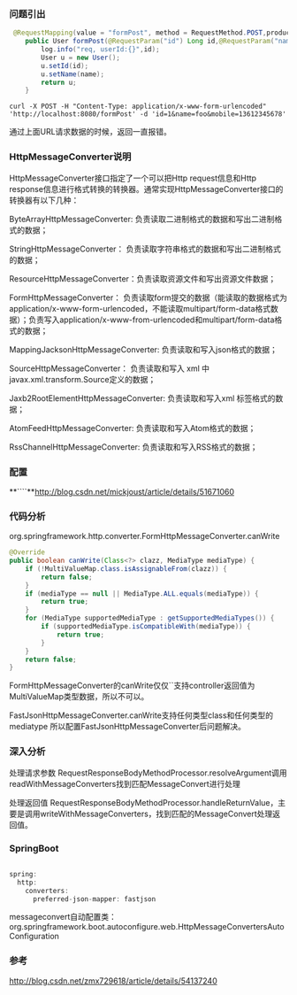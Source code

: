 ### 问题引出

```java
 @RequestMapping(value = "formPost", method = RequestMethod.POST,produces = MediaType.APPLICATION_FORM_URLENCODED_VALUE)
    public User formPost(@RequestParam("id") Long id,@RequestParam("name") String name) {
        log.info("req, userId:{}",id);
        User u = new User();
        u.setId(id);
        u.setName(name);
        return u;
    }
```

```shell
curl -X POST -H "Content-Type: application/x-www-form-urlencoded" 'http://localhost:8080/formPost' -d 'id=1&name=foo&mobile=13612345678'
```

通过上面URL请求数据的时候，返回一直报错。

### HttpMessageConverter说明

HttpMessageConverter接口指定了一个可以把Http request信息和Http response信息进行格式转换的转换器。通常实现HttpMessageConverter接口的转换器有以下几种：

ByteArrayHttpMessageConverter: 负责读取二进制格式的数据和写出二进制格式的数据；

StringHttpMessageConverter：   负责读取字符串格式的数据和写出二进制格式的数据；

ResourceHttpMessageConverter：负责读取资源文件和写出资源文件数据； 

FormHttpMessageConverter：       负责读取form提交的数据（能读取的数据格式为 application/x-www-form-urlencoded，不能读取multipart/form-data格式数据）；负责写入application/x-www-from-urlencoded和multipart/form-data格式的数据；

MappingJacksonHttpMessageConverter:  负责读取和写入json格式的数据；

SourceHttpMessageConverter：                   负责读取和写入 xml 中javax.xml.transform.Source定义的数据；

Jaxb2RootElementHttpMessageConverter:  负责读取和写入xml 标签格式的数据；

AtomFeedHttpMessageConverter:              负责读取和写入Atom格式的数据；

RssChannelHttpMessageConverter:           负责读取和写入RSS格式的数据；

### 配置


**````**http://blog.csdn.net/mickjoust/article/details/51671060

### 代码分析

org.springframework.http.converter.FormHttpMessageConverter.canWrite
```java
@Override
public boolean canWrite(Class<?> clazz, MediaType mediaType) {
    if (!MultiValueMap.class.isAssignableFrom(clazz)) {
        return false;
    }
    if (mediaType == null || MediaType.ALL.equals(mediaType)) {
        return true;
    }
    for (MediaType supportedMediaType : getSupportedMediaTypes()) {
        if (supportedMediaType.isCompatibleWith(mediaType)) {
            return true;
        }
    }
    return false;
}
```

FormHttpMessageConverter的canWrite仅仅``支持controller返回值为MultiValueMap类型数据，所以不可以。

FastJsonHttpMessageConverter.canWrite支持任何类型class和任何类型的mediatype
所以配置FastJsonHttpMessageConverter后问题解决。

### 深入分析

处理请求参数
RequestResponseBodyMethodProcessor.resolveArgument调用readWithMessageConverters找到匹配MessageConvert进行处理

处理返回值
RequestResponseBodyMethodProcessor.handleReturnValue，主要是调用writeWithMessageConverters，找到匹配的MessageConvert处理返回值。


### SpringBoot

```java

spring:
  http:
    converters:
      preferred-json-mapper: fastjson

```

messageconvert自动配置类：org.springframework.boot.autoconfigure.web.HttpMessageConvertersAutoConfiguration


### 参考

http://blog.csdn.net/zmx729618/article/details/54137240
